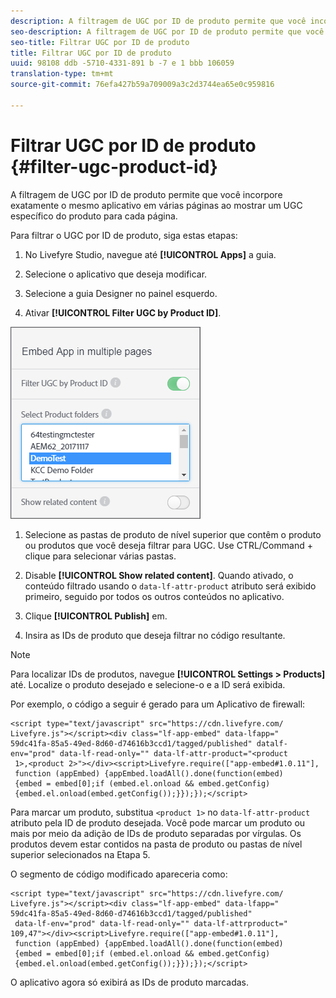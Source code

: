 ```yaml
---
description: A filtragem de UGC por ID de produto permite que você incorpore exatamente o mesmo aplicativo em várias páginas ao mostrar um UGC específico do produto para cada página.
seo-description: A filtragem de UGC por ID de produto permite que você incorpore exatamente o mesmo aplicativo em várias páginas ao mostrar um UGC específico do produto para cada página.
seo-title: Filtrar UGC por ID de produto
title: Filtrar UGC por ID de produto
uuid: 98108 ddb -5710-4331-891 b -7 e 1 bbb 106059
translation-type: tm+mt
source-git-commit: 76efa427b59a709009a3c2d3744ea65e0c959816

---
```



# Filtrar UGC por ID de produto {#filter-ugc-product-id}

A filtragem de UGC por ID de produto permite que você incorpore exatamente o mesmo aplicativo em várias páginas ao mostrar um UGC específico do produto para cada página.

Para filtrar o UGC por ID de produto, siga estas etapas:

1. No Livefyre Studio, navegue até **[!UICONTROL Apps]** a guia.

1. Selecione o aplicativo que deseja modificar.

1. Selecione a guia Designer no painel esquerdo.

1. Ativar **[!UICONTROL Filter UGC by Product ID]**.

![](assets/filter-ugc-product-id.png)

1. Selecione as pastas de produto de nível superior que contêm o produto ou produtos que você deseja filtrar para UGC.
Use CTRL/Command + clique para selecionar várias pastas.

1. Disable **[!UICONTROL Show related content]**.
Quando ativado, o conteúdo filtrado usando o `data-lf-attr-product` atributo será exibido primeiro, seguido por todos os outros conteúdos no aplicativo.

1. Clique **[!UICONTROL Publish]** em.

1. Insira as IDs de produto que deseja filtrar no código resultante.

>[!NOTE]
>
>Para localizar IDs de produtos, navegue **[!UICONTROL Settings > Products]** até. Localize o produto desejado e selecione-o e a ID será exibida.

Por exemplo, o código a seguir é gerado para um Aplicativo de firewall:

```
<script type="text/javascript" src="https://cdn.livefyre.com/
Livefyre.js"></script><div class="lf-app-embed" data-lfapp="
59dc41fa-85a5-49ed-8d60-d74616b3ccd1/tagged/published" datalf-
env="prod" data-lf-read-only="" data-lf-attr-product="<product
 1>,<product 2>"></div><script>Livefyre.require(["app-embed#1.0.11"],
 function (appEmbed) {appEmbed.loadAll().done(function(embed)
 {embed = embed[0];if (embed.el.onload && embed.getConfig)
 {embed.el.onload(embed.getConfig());}});});</script>
```

Para marcar um produto, substitua `<product 1>` no `data-lf-attr-product` atributo pela ID de produto desejada. Você pode marcar um produto ou mais por meio da adição de IDs de produto separadas por vírgulas. Os produtos devem estar contidos na pasta de produto ou pastas de nível superior selecionados na Etapa 5.

O segmento de código modificado apareceria como:

```
<script type="text/javascript" src="https://cdn.livefyre.com/
Livefyre.js"></script><div class="lf-app-embed" data-lfapp="
59dc41fa-85a5-49ed-8d60-d74616b3ccd1/tagged/published"
 data-lf-env="prod" data-lf-read-only="" data-lf-attrproduct="
109,47"></div><script>Livefyre.require(["app-embed#1.0.11"],
 function (appEmbed) {appEmbed.loadAll().done(function(embed)
 {embed = embed[0];if (embed.el.onload && embed.getConfig)
 {embed.el.onload(embed.getConfig());}});});</script>
```

O aplicativo agora só exibirá as IDs de produto marcadas.